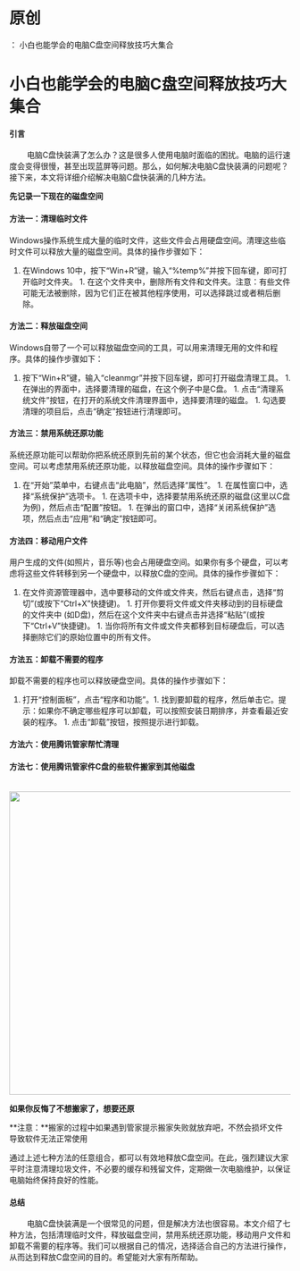 # 原创
：  小白也能学会的电脑C盘空间释放技巧大集合

# 小白也能学会的电脑C盘空间释放技巧大集合

#### 引言

        电脑C盘快装满了怎么办？这是很多人使用电脑时面临的困扰。电脑的运行速度会变得很慢，甚至出现蓝屏等问题。那么，如何解决电脑C盘快装满的问题呢？接下来，本文将详细介绍解决电脑C盘快装满的几种方法。

**先记录一下现在的磁盘空间**

#### 方法一：清理临时文件

Windows操作系统生成大量的临时文件，这些文件会占用硬盘空间。清理这些临时文件可以释放大量的磁盘空间。具体的操作步骤如下：
1.  在Windows 10中，按下“Win+R”键，输入“%temp%”并按下回车键，即可打开临时文件夹。 1.  在这个文件夹中，删除所有文件和文件夹。注意：有些文件可能无法被删除，因为它们正在被其他程序使用，可以选择跳过或者稍后删除。 
#### 方法二：释放磁盘空间

Windows自带了一个可以释放磁盘空间的工具，可以用来清理无用的文件和程序。具体的操作步骤如下：
1.  按下“Win+R”键，输入“cleanmgr”并按下回车键，即可打开磁盘清理工具。 1.  在弹出的界面中，选择要清理的磁盘，在这个例子中是C盘。 1.  点击“清理系统文件”按钮，在打开的系统文件清理界面中，选择要清理的磁盘。 1.  勾选要清理的项目后，点击“确定”按钮进行清理即可。 
#### 方法三：禁用系统还原功能

系统还原功能可以帮助你把系统还原到先前的某个状态，但它也会消耗大量的磁盘空间。可以考虑禁用系统还原功能，以释放磁盘空间。具体的操作步骤如下：
1.  在“开始”菜单中，右键点击“此电脑”，然后选择“属性”。 1.  在属性窗口中，选择“系统保护”选项卡。 1.  在选项卡中，选择要禁用系统还原的磁盘(这里以C盘为例)，然后点击“配置”按钮。 1.  在弹出的窗口中，选择“关闭系统保护”选项，然后点击“应用”和“确定”按钮即可。 
#### 方法四：移动用户文件

用户生成的文件(如照片，音乐等)也会占用硬盘空间。如果你有多个硬盘，可以考虑将这些文件转移到另一个硬盘中，以释放C盘的空间。具体的操作步骤如下：
1.  在文件资源管理器中，选中要移动的文件或文件夹，然后右键点击，选择“剪切”(或按下“Ctrl+X”快捷键)。 1.  打开你要将文件或文件夹移动到的目标硬盘的文件夹中 (如D盘)，然后在这个文件夹中右键点击并选择“粘贴”(或按下“Ctrl+V”快捷键)。 1.  当你将所有文件或文件夹都移到目标硬盘后，可以选择删除它们的原始位置中的所有文件。 
#### 方法五：卸载不需要的程序

卸载不需要的程序也可以释放硬盘空间。具体的操作步骤如下：
1. 打开“控制面板”，点击“程序和功能”。1.  找到要卸载的程序，然后单击它。提示：如果你不确定哪些程序可以卸载，可以按照安装日期排序，并查看最近安装的程序。 1.  点击“卸载”按钮，按照提示进行卸载。 
#### 方法六：使用腾讯管家帮忙清理

#### 方法七：使用腾讯管家件C盘的些软件搬家到其他磁盘

 <img alt="" height="543" src="https://img-blog.csdnimg.cn/1c0fa9776f8f422e8881e789022c4ab3.png" width="873"/>

**如果你反悔了不想搬家了，想要还原**

**注意：**搬家的过程中如果遇到管家提示搬家失败就放弃吧，不然会损坏文件导致软件无法正常使用

通过上述七种方法的任意组合，都可以有效地释放C盘空间。在此，强烈建议大家平时注意清理垃圾文件，不必要的缓存和残留文件，定期做一次电脑维护，以保证电脑始终保持良好的性能。

#### 总结

        电脑C盘快装满是一个很常见的问题，但是解决方法也很容易。本文介绍了七种方法，包括清理临时文件，释放磁盘空间，禁用系统还原功能，移动用户文件和卸载不需要的程序等。我们可以根据自己的情况，选择适合自己的方法进行操作，从而达到释放C盘空间的目的。希望能对大家有所帮助。
